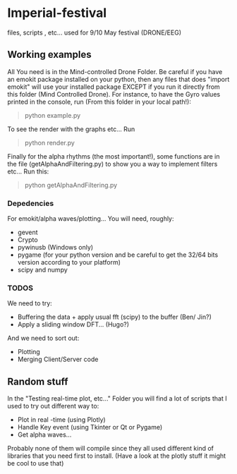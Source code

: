 # Imperial-festival
files, scripts , etc... used for 9/10 May festival (DRONE/EEG)

## Working examples

All You need is in the Mind-controlled Drone Folder. Be careful if you have an emokit package installed on your python, then any files that does "import emokit" will use your installed package EXCEPT if you run it directly from this folder (Mind Controlled Drone).
For instance, to have the Gyro values printed in the console, run (From this folder in your local path!):
> python example.py

To see the render with the graphs etc... Run
> python render.py

Finally for the alpha rhythms (the most important!), some functions are in the file (getAlphaAndFiltering.py) to show you a way to implement filters etc... Run this:
> python getAlphaAndFiltering.py

### Depedencies
For emokit/alpha waves/plotting... You will need, roughly:
- gevent
- Crypto
- pywinusb (Windows only)
- pygame (for your python version and be careful to get the 32/64 bits version according to your platform)
- scipy and numpy

### TODOS
We need to try:

- Buffering the data + apply usual fft (scipy) to the buffer (Ben/ Jin?)
- Apply a sliding window DFT... (Hugo?)

And we need to sort out:
- Plotting
- Merging Client/Server code

## Random stuff

In the "Testing real-time plot, etc..." Folder you will find a lot of scripts that I used to try out different way to:
- Plot in real -time (using Plotly)
- Handle Key event (using Tkinter  or Qt or Pygame)
- Get alpha waves...

Probably none of them will compile since they all used different kind of libraries that you need first to install.
(Have a look at the plotly stuff it might be cool to use that)
